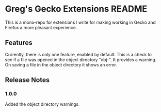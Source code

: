 # Greg's Gecko Extensions README

This is a mono-repo for extensions I write for making working in Gecko and Firefox a more pleasant experience.

## Features

Currently, there is only one feature, enabled by default. This is a check to see if a file was opened in the object directory "obj-". It provides a warning. On saving a file in the object directory it shows an error.

## Release Notes

### 1.0.0

Added the object directory warnings.
